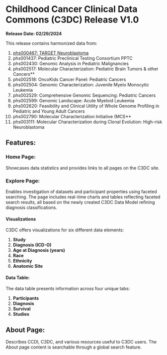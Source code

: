 # Childhood Cancer Clinical Data Commons (C3DC) Release V1.0
**Release Date: 02/29/2024**

This release contains harmonized data from:

1. <a href="https://www.ncbi.nlm.nih.gov/projects/gap/cgi-bin/study.cgi?study_id=phs000467.v23.p8">phs000467: TARGET Neuroblastoma</a>
2. phs001437: Pediatric Preclinical Testing Consortium PPTC
3. phs002430: Genomic Analysis in Pediatric Malignancies
4. phs002517: Molecular Characterization: Pediatric Brain Tumors & other Cancers**
5. phs002518: OncoKids Cancer Panel: Pediatric Cancers
6. phs002504: Genomic Characterization: Juvenile Myelo Monocytic Leukemia
7. phs002529: Comprehensive Genomic Sequencing: Pediatric Cancers
8. phs002599: Genomic Landscape: Acute Myeloid Leukemia
9. phs002620: Feasibility and Clinical Utility of Whole Genome Profiling in Pediatric and Young Adult Cancers
10. phs002790: Molecular Characterization Initiative (MCI)**
11. phs003111: Molecular Characterization during Clonal Evolution: High-risk Neuroblastoma

## Features:

### Home Page:
Showcases data statistics and provides links to all pages on the C3DC site.

### Explore Page:
Enables investigation of datasets and participant properties using faceted searching. The page includes real-time charts and tables reflecting faceted search results, all based on the newly created C3DC Data Model refining diagnosis classifications.

#### Visualizations

C3DC offers visualizations for six different data elements:

1. **Study**
2. **Diagnosis (ICD-O)**
3. **Age at Diagnosis (years)**
4. **Race**
5. **Ethnicity**
6. **Anatomic Site**

#### Data Table:
The data table presents information across four unique tabs:
1. **Participants**
2. **Diagnosis**
3. **Survival**
4. **Studies**

## About Page:
Describes CCDI, C3DC, and various resources useful to C3DC users. The About page content is searchable through a global search feature.

